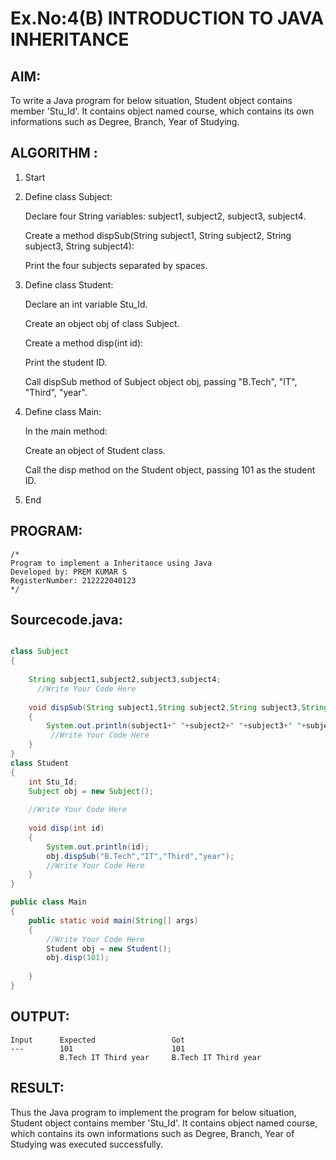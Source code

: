 # Ex.No:4(B) INTRODUCTION TO JAVA INHERITANCE

## AIM:
To write a Java program for below situation, Student object contains member 'Stu_Id'. It contains object named course, which contains its own informations such as Degree, Branch, Year of Studying.

## ALGORITHM :

1. Start

2. Define class Subject:

   Declare four String variables: subject1, subject2, subject3, subject4.

   Create a method dispSub(String subject1, String subject2, String subject3, String subject4):

   Print the four subjects separated by spaces.

3. Define class Student:

   Declare an int variable Stu_Id.

   Create an object obj of class Subject.

   Create a method disp(int id):

   Print the student ID.

   Call dispSub method of Subject object obj, passing "B.Tech", "IT", "Third", "year".

4. Define class Main:

   In the main method:

   Create an object of Student class.

   Call the disp method on the Student object, passing 101 as the student ID.

5. End

## PROGRAM:
 ```
/*
Program to implement a Inheritance using Java
Developed by: PREM KUMAR S
RegisterNumber: 212222040123
*/
```

## Sourcecode.java:
```java

class Subject
{
    
    String subject1,subject2,subject3,subject4;
      //Write Your Code Here
      
    void dispSub(String subject1,String subject2,String subject3,String subject4)
    {
        System.out.println(subject1+" "+subject2+" "+subject3+" "+subject4);
         //Write Your Code Here
    }
}
class Student
{
    int Stu_Id;
    Subject obj = new Subject();
    
    //Write Your Code Here
    
    void disp(int id)
    {
        System.out.println(id);
        obj.dispSub("B.Tech","IT","Third","year");
        //Write Your Code Here
    }
}

public class Main
{
    public static void main(String[] args)
    {
        //Write Your Code Here
        Student obj = new Student();
        obj.disp(101);
        
    }
}
```


## OUTPUT:
```
Input      Expected                 Got
---        101                      101
           B.Tech IT Third year     B.Tech IT Third year
```
## RESULT:
Thus the Java program to implement the program for below situation, Student object contains member 'Stu_Id'. It contains object named course, which contains its own informations such as Degree, Branch, Year of Studying was  executed successfully.
